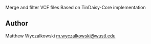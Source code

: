 Merge and filter VCF files
Based on TinDaisy-Core implementation


## Author

Matthew Wyczalkowski <m.wyczalkowski@wustl.edu>

